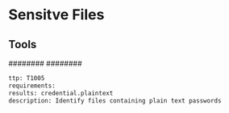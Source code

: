 # Sensitve Files

## Tools
########
########

```meta
ttp: T1005
requirements: 
results: credential.plaintext
description: Identify files containing plain text passwords
```